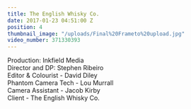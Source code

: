 ```yaml
---
title: The English Whisky Co.
date: 2017-01-23 04:51:00 Z
position: 4
thumbnail_image: "/uploads/Final%20Frameto%20upload.jpg"
video_number: 371330393
---
```


Production: Inkfield Media<br>
Director and DP: Stephen Ribeiro<br>
Editor & Colourist - David Diley<br>
Phantom Camera Tech - Lou Murrall<br>
Camera Assistant - Jacob Kirby<br>
Client - The English Whisky Co.<br>